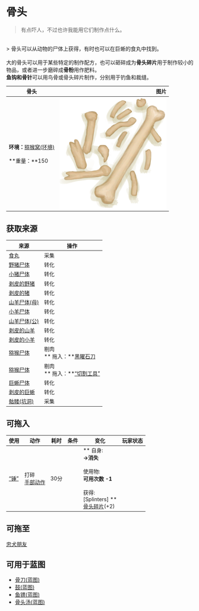 # 骨头  
> 有点吓人，不过也许我能用它们制作点什么。  
<br>  
> 骨头可以从动物的尸体上获得，有时也可以在巨蜥的食丸中找到。<br><br>大的骨头可以用于某些特定的制作配方，也可以砸碎成为<b>骨头碎片</b>用于制作较小的物品，或者进一步磨碎成<b>骨粉</b>用作肥料。<br><b>鱼钩和骨针</b>可以用鸟骨或骨头碎片制作，分别用于钓鱼和裁缝。  
  
  骨头  |   图片   
 ----  |  ----:   
 **环境：**[猕猴窝(环境)](Env_MacaqueDen.md)<br><br>**重量：**150  |  <img decoding="async" src="Sprite/HumanBones.png" href="a.md" style="max-width:300px;max-height:300px;">   
  
## 获取来源  
来源  |  操作  
----  |  ----  
[食丸](GastricPellet.md)  |  采集  
[野猪尸体](BoarCarcass.md)  |  转化  
[小猪尸体](BoarCarcassPiglet.md)  |  转化  
[剥皮的野猪](BoarSkinned.md)  |  转化  
[剥皮的猪](BoarSkinnedPiglet.md)  |  转化  
[山羊尸体(母)](GoatCarcassFemale.md)  |  转化  
[小羊尸体](GoatCarcassKid.md)  |  转化  
[山羊尸体(公)](GoatCarcassMale.md)  |  转化  
[剥皮的山羊](GoatSkinned.md)  |  转化  
[剥皮的小羊](GoatSkinnedKid.md)  |  转化  
[猕猴尸体](MacaqueCarcass.md)  |  剔肉<br>** 拖入：**[黑曜石刀](KnifeObsidian.md)  
[猕猴尸体](MacaqueCarcass.md)  |  剔肉<br>** 拖入：**[“切割工具”](tag_Cutter.md)  
[巨蜥尸体](MonitorCarcass.md)  |  转化  
[剥皮的巨蜥](MonitorSkinned.md)  |  转化  
[骷髅(坑洞)](Skeleton.md)  |  采集  
## 可拖入  
使用  |  动作  |  耗时  |  条件  |  变化  |  玩家状态  
----  |  ----  |  ----  |  ----  |  ----  |  ----  
[“锤”](tag_Hammer.md)  |  打碎<br>[手部动作](HandAction.md)  |  30分  |    |  ** 自身: **<br>→消失<br><br>** 使用物: **<br>可用次数  -1<br><br>** 获得: **<br>** [Splinters]  **<br>  [骨头碎片](BoneSplinters.md)(+2)<br>  |    
## 可拖至  
[忠犬朋友](DogFriend.md)  
## 可用于蓝图  
- [骨刀(蓝图)](Bp_BoneKnife.md)  
- [鼓(蓝图)](Bp_Drum.md)  
- [鱼镖(蓝图)](Bp_Harpoon.md)  
- [骨头汤(蓝图)](Bp_BoneBroth.md)  
  
  


<script>document.title="骨头 - 卡牌生存百科 Card Survival Wiki";</script>